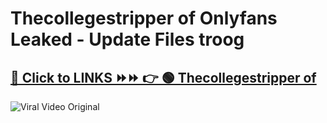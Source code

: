 
 # Thecollegestripper of Onlyfans Leaked - Update Files troog

## <h2><a href="https://clipsfans.com/Thecollegestripper_of&ref=git">🔗 Click to LINKS ⏩⏩ 👉 🟢 Thecollegestripper of </a></h2>

<a href="https://clipsfans.com/Thecollegestripper_of&ref=git" rel="nofollow" data-target="animated-image.originalLink"><img src="https://i.ibb.co.com/xMMVF88/686577567.gif" alt="Viral Video Original" style="max-width: 100%; display: inline-block;" data-target="animated-image.originalImage"></a>

